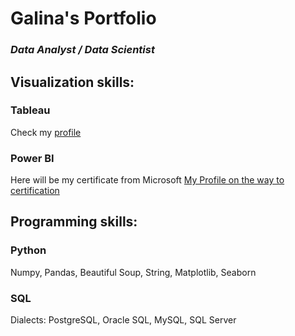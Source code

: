 # Galina's Portfolio

### *Data Analyst / Data Scientist*

## Visualization skills:
### Tableau
Check my [profile](https://public.tableau.com/profile/galina5352#!/) 
### Power BI
Here will be my certificate from Microsoft
[My Profile on the way to certification](https://docs.microsoft.com/en-us/users/galinametina-0058/)
## Programming skills:
### Python
Numpy, Pandas, Beautiful Soup, String, Matplotlib, Seaborn
### SQL
Dialects: PostgreSQL, Oracle SQL, MySQL, SQL Server
